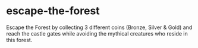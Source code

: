 # escape-the-forest
 Escape the Forest by collecting 3 different coins (Bronze, Silver & Gold) and reach the castle gates while avoiding the mythical creatures who reside in this forest.
